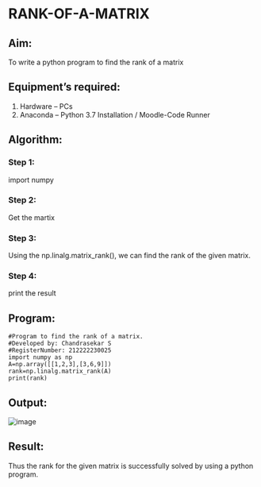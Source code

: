 # RANK-OF-A-MATRIX
## Aim:
To write a python program to find the rank of a matrix
## Equipment’s required:
1. 	Hardware – PCs
2. 	Anaconda – Python 3.7 Installation / Moodle-Code Runner
## Algorithm:
### Step 1:
import numpy

### Step 2:
Get the martix

### Step 3:
Using the np.linalg.matrix_rank(), we can find the rank of the given matrix.

### Step 4:
print the result

## Program:
```
#Program to find the rank of a matrix.
#Developed by: Chandrasekar S
#RegisterNumber: 212222230025
import numpy as np
A=np.array([[1,2,3],[3,6,9]])
rank=np.linalg.matrix_rank(A)
print(rank)
```
## Output:
![image](https://github.com/ChandrasekarS22008273/RANK-OF-A-MATRIX/assets/119643845/30c1b137-6e7b-486a-8056-1592ed312fec)

## Result:
Thus the rank for the given matrix is successfully solved by  using a python program.

